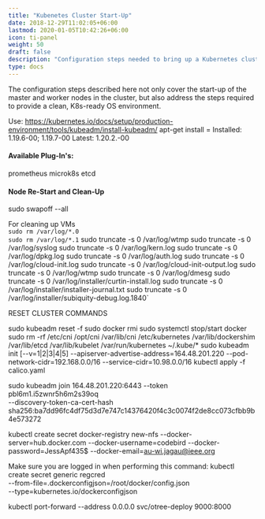 ```yaml
---
title: "Kubenetes Cluster Start-Up"
date: 2018-12-29T11:02:05+06:00
lastmod: 2020-01-05T10:42:26+06:00
icon: ti-panel
weight: 50
draft: false
description: "Configuration steps needed to bring up a Kubernetes cluster."
type: docs
---
```

The configuration steps described here not only cover the start-up of the master and worker nodes in the cluster, but also address the steps required to provide a clean, K8s-ready OS environment.

Use: https://kubernetes.io/docs/setup/production-environment/tools/kubeadm/install-kubeadm/
apt-get install <package>=<version>
Installed: 1.19.6-00;  1.19.7-00
Latest: 1.20.2.-00


#### Available Plug-In's:
prometheus
microk8s
etcd

#### Node Re-Start and Clean-Up
sudo swapoff --all

For cleaning up VMs
<br>
`sudo rm /var/log/*.0`
<br>
`sudo rm /var/log/*.1`
sudo truncate -s 0 /var/log/wtmp
sudo truncate -s 0 /var/log/syslog
sudo truncate -s 0 /var/log/kern.log
sudo truncate -s 0 /var/log/dpkg.log
sudo truncate -s 0 /var/log/auth.log
sudo truncate -s 0 /var/log/cloud-init.log
sudo truncate -s 0 /var/log/cloud-init-output.log
sudo truncate -s 0 /var/log/wtmp
sudo truncate -s 0 /var/log/dmesg
sudo truncate -s 0 /var/log/installer/curtin-install.log
sudo truncate -s 0 /var/log/installer/installer-journal.txt
sudo truncate -s 0 /var/log/installer/subiquity-debug.log.1840`


RESET CLUSTER COMMANDS

sudo kubeadm reset -f
sudo docker rmi <images>
sudo systemctl stop/start docker
sudo rm -rf /etc/cni /opt/cni /var/lib/cni /etc/kubernetes /var/lib/dockershim /var/lib/etcd /var/lib/kubelet /var/run/kubernetes ~/.kube/*
sudo kubeadm init [--v=1|2|3|4|5] --apiserver-advertise-address=164.48.201.220 --pod-network-cidr=192.168.0.0/16 --service-cidr=10.98.0.0/16
kubectl apply -f calico.yaml

sudo kubeadm join 164.48.201.220:6443 --token pbl6m1.i5zwnr5h6m2s39oq \
    --discovery-token-ca-cert-hash sha256:ba7dd96fc4df75d3d7e747c14376420f4c3c0074f2de8cc073cfbb9b4e573272


kubectl create secret docker-registry new-nfs --docker-server=hub.docker.com --docker-username=codebird --docker-password=JessApf435$ --docker-email=au-wi.jagau@ieee.org

Make sure you are logged in when performing this command:
kubectl create secret generic regcred \
    --from-file=.dockerconfigjson=/root/docker/config.json \
    --type=kubernetes.io/dockerconfigjson

kubectl port-forward --address 0.0.0.0 svc/otree-deploy 9000:8000